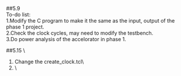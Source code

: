 ##5.9\
To-do list:\
1.Modify the C program to make it the same as the input, output of the phase 1 project.\
2.Check the clock cycles, may need to modify the testbench.\
3.Do power analysis of the accelorator in phase 1.

##5.15 \
1. Change the create_clock.tcl\
2. \
